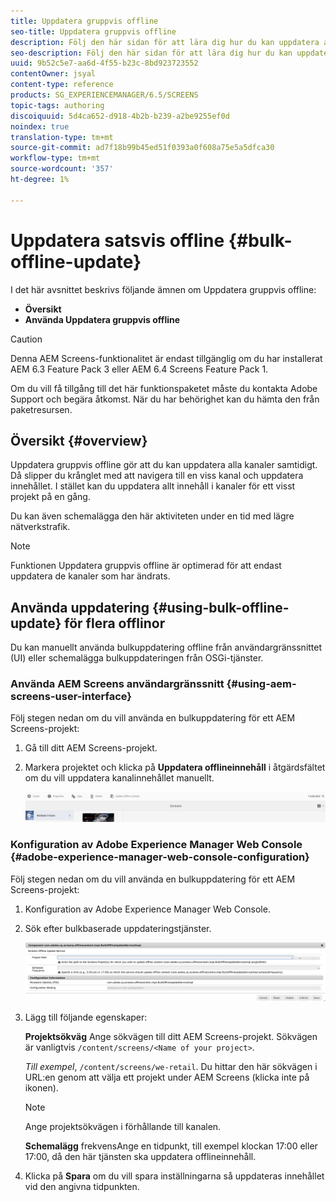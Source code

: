 ```yaml
---
title: Uppdatera gruppvis offline
seo-title: Uppdatera gruppvis offline
description: Följ den här sidan för att lära dig hur du kan uppdatera alla kanaler samtidigt.
seo-description: Följ den här sidan för att lära dig hur du kan uppdatera alla kanaler samtidigt.
uuid: 9b52c5e7-aa6d-4f55-b23c-8bd923723552
contentOwner: jsyal
content-type: reference
products: SG_EXPERIENCEMANAGER/6.5/SCREENS
topic-tags: authoring
discoiquuid: 5d4ca652-d918-4b2b-b239-a2be9255ef0d
noindex: true
translation-type: tm+mt
source-git-commit: ad7f18b99b45ed51f0393a0f608a75e5a5dfca30
workflow-type: tm+mt
source-wordcount: '357'
ht-degree: 1%

---
```



# Uppdatera satsvis offline {#bulk-offline-update}

I det här avsnittet beskrivs följande ämnen om Uppdatera gruppvis offline:

* **Översikt**
* **Använda Uppdatera gruppvis offline**

>[!CAUTION]
>
>Denna AEM Screens-funktionalitet är endast tillgänglig om du har installerat AEM 6.3 Feature Pack 3 eller AEM 6.4 Screens Feature Pack 1.
>
>Om du vill få tillgång till det här funktionspaketet måste du kontakta Adobe Support och begära åtkomst. När du har behörighet kan du hämta den från paketresursen.

## Översikt {#overview}

Uppdatera gruppvis offline gör att du kan uppdatera alla kanaler samtidigt. Då slipper du krånglet med att navigera till en viss kanal och uppdatera innehållet. I stället kan du uppdatera allt innehåll i kanaler för ett visst projekt på en gång.

Du kan även schemalägga den här aktiviteten under en tid med lägre nätverkstrafik.

>[!NOTE]
>
>Funktionen Uppdatera gruppvis offline är optimerad för att endast uppdatera de kanaler som har ändrats.

## Använda uppdatering {#using-bulk-offline-update} för flera offlinor

Du kan manuellt använda bulkuppdatering offline från användargränssnittet (UI) eller schemalägga bulkuppdateringen från OSGi-tjänster.

### Använda AEM Screens användargränssnitt {#using-aem-screens-user-interface}

Följ stegen nedan om du vill använda en bulkuppdatering för ett AEM Screens-projekt:

1. Gå till ditt AEM Screens-projekt.
1. Markera projektet och klicka på **Uppdatera offlineinnehåll** i åtgärdsfältet om du vill uppdatera kanalinnehållet manuellt.

   ![screen_shot_2018-04-24at122256pm](assets/screen_shot_2018-04-24at122256pm.png)

### Konfiguration av Adobe Experience Manager Web Console {#adobe-experience-manager-web-console-configuration}

Följ stegen nedan om du vill använda en bulkuppdatering för ett AEM Screens-projekt:

1. Konfiguration av Adobe Experience Manager Web Console.
1. Sök efter bulkbaserade uppdateringstjänster.

   ![screen_shot_2018-04-24at121428pm](assets/screen_shot_2018-04-24at121428pm.png)

1. Lägg till följande egenskaper:

   **Projektsökväg** Ange sökvägen till ditt AEM Screens-projekt. Sökvägen är vanligtvis `/content/screens/<Name of your project>`.

   *Till exempel*, `/content/screens/we-retail`. Du hittar den här sökvägen i URL:en genom att välja ett projekt under AEM Screens (klicka inte på ikonen).

   >[!NOTE]
   >
   >Ange projektsökvägen i förhållande till kanalen.

   **Schemalägg** frekvensAnge en tidpunkt, till exempel klockan 17:00 eller 17:00, då den här tjänsten ska uppdatera offlineinnehåll.

1. Klicka på **Spara** om du vill spara inställningarna så uppdateras innehållet vid den angivna tidpunkten.

